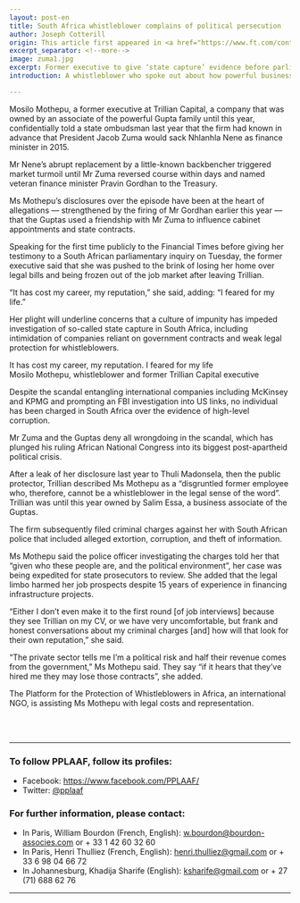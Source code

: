 ```yaml
---
layout: post-en
title: South Africa whistleblower complains of political persecution
author: Joseph Cotterill
origin: This article first appeared in <a href="https://www.ft.com/content/84d695cc-be22-11e7-9836-b25f8adaa111?accessToken=zwAAAV-ltyiIkdOE1pXMviIR59OYNrJfitqhEQ.MEUCIQD-9klMIw2BfifJ8FE2ij8QnXqt9e9OpvvbkHwpdqbtoQIgTBPUADJVd0Jx6xN3mCiX2oE4gkgrCkEBf2dJMxNV0JM&sharetype=gift" target="_blank">the Financial Times</a>
excerpt_separator: <!--more-->
image: zuma1.jpg
excerpt: Former executive to give ‘state capture’ evidence before parliamentary inquiry
introduction: A whistleblower who spoke out about how powerful business interests gained undue influence over decision-making in South Africa’s government said she has suffered politically motivated persecution and been cold-shouldered by employers since giving her testimony.

---
```


<!-- <img class="img-responsive img-post center-block" src="/img/posts/mckinsey-4.jpg">  -->


Mosilo Mothepu, a former executive at Trillian Capital, a company that was owned by an associate of the powerful Gupta family until this year, confidentially told a state ombudsman last year that the firm had known in advance that President Jacob Zuma would sack Nhlanhla Nene as finance minister in 2015.

Mr Nene’s abrupt replacement by a little-known backbencher triggered market turmoil until Mr Zuma reversed course within days and named veteran finance minister Pravin Gordhan to the Treasury.

Ms Mothepu’s disclosures over the episode have been at the heart of allegations — strengthened by the firing of Mr Gordhan earlier this year — that the Guptas used a friendship with Mr Zuma to influence cabinet appointments and state contracts.

Speaking for the first time publicly to the Financial Times before giving her testimony to a South African parliamentary inquiry on Tuesday, the former executive said that she was pushed to the brink of losing her home over legal bills and being frozen out of the job market after leaving Trillian.

“It has cost my career, my reputation,” she said, adding: “I feared for my life.”

Her plight will underline concerns that a culture of impunity has impeded investigation of so-called state capture in South Africa, including intimidation of companies reliant on government contracts and weak legal protection for whistleblowers.
> <span class="post-blockquote">
It has cost my career, my reputation. I feared for my life
<br>
<span class="post-blockquote-ref">
Mosilo Mothepu, whistleblower and former Trillian Capital executive
</span>
</span>
    

Despite the scandal entangling international companies including McKinsey and KPMG and prompting an FBI investigation into US links, no individual has been charged in South Africa over the evidence of high-level corruption.

Mr Zuma and the Guptas deny all wrongdoing in the scandal, which has plunged his ruling African National Congress into its biggest post-apartheid political crisis.

After a leak of her disclosure last year to Thuli Madonsela, then the public protector, Trillian described Ms Mothepu as a “disgruntled former employee who, therefore, cannot be a whistleblower in the legal sense of the word”. Trillian was until this year owned by Salim Essa, a business associate of the Guptas.

The firm subsequently filed criminal charges against her with South African police that included alleged extortion, corruption, and theft of information.

Ms Mothepu said the police officer investigating the charges told her that “given who these people are, and the political environment”, her case was being expedited for state prosecutors to review. She added that the legal limbo harmed her job prospects despite 15 years of experience in financing infrastructure projects.

“Either I don’t even make it to the first round [of job interviews] because they see Trillian on my CV, or we have very uncomfortable, but frank and honest conversations about my criminal charges [and] how will that look for their own reputation,” she said.

“The private sector tells me I’m a political risk and half their revenue comes from the government,” Ms Mothepu said. They say “if it hears that they’ve hired me they may lose those contracts”, she added.

The Platform for the Protection of Whistleblowers in Africa, an international NGO, is assisting Ms Mothepu with legal costs and representation.

<br>
<br>

----------------------

### To follow PPLAAF, follow its profiles:
- Facebook: <https://www.facebook.com/PPLAAF/>
- Twitter: [@pplaaf](https://twitter.com/pplaaf)

### For further information, please contact:
- In Paris, William Bourdon (French, English): [w.bourdon@bourdon-associes.com](mailto:w.bourdon@bourdon-associes.com) or + 33 1 42 60 32 60
- In Paris, Henri Thulliez (French, English): [henri.thulliez@gmail.com](mailto:henri.thulliez@gmail.com) or + 33 6 98 04 66 72
- In Johannesburg, Khadija Sharife (English): [ksharife@gmail.com](mailto:ksharife@gmail.com) or + 27 (71) 688 62 76 




-----

